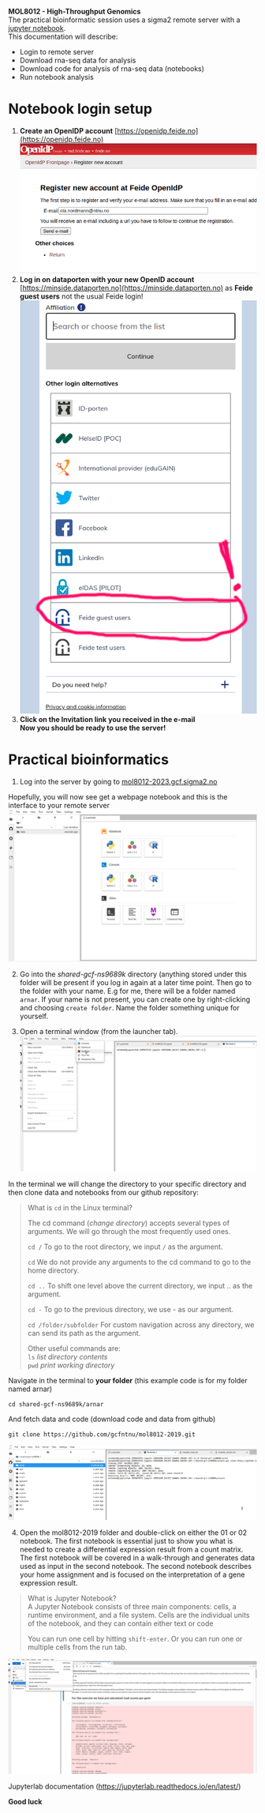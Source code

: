 **MOL8012 - High-Throughput Genomics**  
The practical bioinformatic session uses a sigma2 remote server with a [jupyter notebook](https://jupyter.org/).  
This documentation will describe:  
* Login to remote server
* Download rna-seq data for analysis
* Download code for analysis of rna-seq data (notebooks)
* Run notebook analysis 

# Notebook login setup
1) **Create an OpenIDP account** [https://openidp.feide.no](https://openidp.feide.no)
![alt text](screenshots/openid.png)
2) **Log in on dataporten with your new OpenID account** [https://minside.dataporten.no](https://minside.dataporten.no) as **Feide guest users** not the usual Feide login!
![alt text](screenshots/feide_guest.png)
3) **Click on the Invitation link you received in the e-mail**     
**Now you should be ready to use the server!**  



# Practical bioinformatics

1. Log into the server by going to [mol8012-2023.gcf.sigma2.no](https://mol8012-2023.gcf.sigma2.no)


Hopefully, you will now see get a webpage notebook and this is the interface to your remote server
![alt text](screenshots/login.png)

2. Go into the *shared-gcf-ns9689k* directory (anything stored under this folder will be present if you log in again at a later time point. Then go to the folder with your name. E.g for me, there will be a folder named `arnar`. If your name is not present, you can create one by right-clicking and choosing `create folder`. Name the folder something unique for yourself.

3. Open a terminal window (from the launcher tab).
![alt text](screenshots/terminal.png)

In the terminal we will change the directory to your specific directory and then clone data and notebooks from our github repository:
>What is `cd` in the Linux terminal?
>
>The cd command (_change directory_) accepts several types of arguments. We will go through the most frequently used ones.
>
> `cd /`
>To go to the root directory, we input `/` as the argument.
>
> `cd`
>We do not provide any arguments to the cd command to go to the home directory.
>
> `cd ..`
>To shift one level above the current directory, we input .. as the argument.
>
> `cd -`
>To go to the previous directory, we use - as our argument.
>
> `cd /folder/subfolder`
>For custom navigation across any directory, we can send its path as the argument.
>
> Other useful commands are:  
>  `ls` 
>_list directory contents_  
> `pwd`
>_print working directory_

Navigate in the terminal to **your folder** (this example code is for my folder named arnar)
```
cd shared-gcf-ns9689k/arnar
```
And fetch data and code (download code and data from github) 
```
git clone https://github.com/gcfntnu/mol8012-2019.git
```

![alt text](screenshots/git_clone.png)


4. Open the mol8012-2019 folder and double-click on either the 01 or 02 notebook. The first notebook is essential just to show you what is needed to create a differential expression result from a count matrix. The first notebook will be covered in a walk-through and generates data used as input in the second notebook. The second notebook describes your home assignment and is focused on the interpretation of a gene expression result.

>What is Jupyter Notebook?  
>A Jupyter Notebook consists of three main components: cells, a runtime environment, and a file system. Cells are the individual units of the notebook, and they can contain either text or code
>
>You can run one cell by hitting `shift-enter`. Or you can run one or multiple cells from the run tab.

![alt text](screenshots/notebook_run.png)

Jupyterlab documentation (https://jupyterlab.readthedocs.io/en/latest/)

**Good luck**
